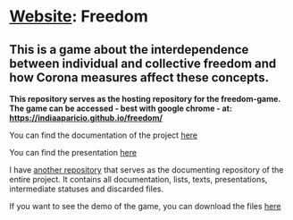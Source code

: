# [Website](https://indiaaparicio.github.io/freedom/): Freedom

## This is a game about the interdependence between individual and collective freedom and how Corona measures affect these concepts.

**This repository serves as the hosting repository for the freedom-game. The game can be accessed - best with google chrome - at: https://indiaaparicio.github.io/freedom/**

You can find the documentation of the project [here](https://github.com/IndiaAparicio/freedomGame/blob/master/documentations/documentation.md)

You can find the presentation [here](https://github.com/IndiaAparicio/freedomGame/blob/master/documentations/presentations/final-presentation.pdf)

I have [another repository](https://github.com/IndiaAparicio/freedomGame) that serves as the documenting repository of the entire project. It contains all documentation, lists, texts, presentations, intermediate statuses and discarded files.

If you want to see the demo of the game, you can download the files [here](https://we.tl/t-MrsRmi41Hg)
